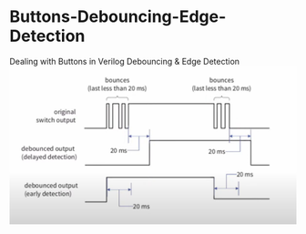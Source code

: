 # Buttons-Debouncing-Edge-Detection

Dealing with Buttons in Verilog Debouncing &amp; Edge Detection
![alt text](Image/Dealing%20with%20Buttons.png)